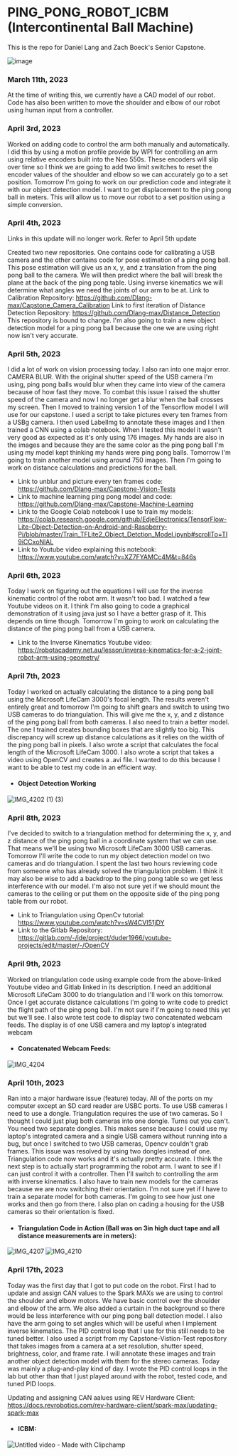 # PING_PONG_ROBOT_ICBM (Intercontinental Ball Machine)

This is the repo for Daniel Lang and Zach Boeck's Senior Capstone. 




![image](https://user-images.githubusercontent.com/59770928/224519787-24003ce6-15b4-4854-8212-5fde6178273f.png)


### March 11th, 2023

At the time of writing this, we currently have a CAD model of our robot. 
Code has also been written to move the shoulder and elbow of our robot using human input from a controller.

### April 3rd, 2023

Worked on adding code to control the arm both manually and automatically. I did this by using a motion profile 
provide by WPI for controlling an arm using relative encoders built into the Neo 550s. These encoders will slip
over time so I think we are going to add two limit switches to reset the encoder values of the shoulder and elbow
so we can accurately go to a set position. Tomorrow I'm going to work on our prediction code and integrate it with
our object detection model. I want to get displacement to the ping pong ball in meters. This will allow us to move our 
robot to a set position using a simple conversion. 

### April 4th, 2023

Links in this update will no longer work. Refer to April 5th update

Created two new repositories. One contains code for calibrating a USB camera and the other contains code for pose
estimation of a ping pong ball. This pose estimation will give us an x, y, and z translation from the ping pong ball to
the camera. We will then predict where the ball will break the plane at the back of the ping pong table. Using 
inverse kinematics we will determine what angles we need the joints of our arm to be at. Link to Calibration Repository:
https://github.com/Dlang-max/Capstone_Camera_Calibration Link to first iteration of Distance Detection Repository: 
https://github.com/Dlang-max/Distance_Detection This repository is bound to change. I'm also going to train a new object
detection model for a ping pong ball because the one we are using right now isn't very accurate. 
 
### April 5th, 2023
 
I did a lot of work on vision processing today. I also ran into one major error. CAMERA BLUR. With the original shutter speed of 
the USB camera I'm using, ping pong balls would blur when they came into view of the camera because of how fast they move. To combat
this issue I raised the shutter speed of the camera and now I no longer get a blur when the ball crosses my screen. Then I moved to training
version 1 of the Tensorflow model I will use for our capstone. I used a script to take pictures every ten frames from a USBg camera. I then used 
LabelImg to annotate these images and I then trained a CNN using a colab notebook. When I tested this model it wasn't very good as expected as it's
only using 176 images. My hands are also in the images and because they are the same color as the ping pong ball I'm using my model kept thinking my
hands were ping pong balls. Tomorrow I'm going to train another model using around 750 images. Then I'm going to work on distance calculations and
predictions for the ball. 

+ Link to unblur and picture every ten frames code: https://github.com/Dlang-max/Capstone-Vision-Tests
+ Link to machine learning ping pong model and code: https://github.com/Dlang-max/Capstone-Machine-Learning
+ Link to the Google Colab notebook I use to train my models: https://colab.research.google.com/github/EdjeElectronics/TensorFlow-Lite-Object-Detection-on-Android-and-Raspberry-Pi/blob/master/Train_TFLite2_Object_Detction_Model.ipynb#scrollTo=TI9iCCxoNlAL
+ Link to Youtube video explaining this notebook: https://www.youtube.com/watch?v=XZ7FYAMCc4M&t=846s

### April 6th, 2023

Today I work on figuring out the equations I will use for the inverse kinematic control of the robot arm. It wasn't too bad. I watched a few Youtube videos on it. I think I'm also going to code a graphical demonstration of it using java just so I have a better grasp of it. This depends on time though. Tomorrow I'm going to work on calculating the distance of the ping pong ball from a USB camera.

+ Link to the Inverse Kinematics Youtube video: https://robotacademy.net.au/lesson/inverse-kinematics-for-a-2-joint-robot-arm-using-geometry/

### April 7th, 2023

Today I worked on actually calculating the distance to a ping pong ball using the Microsoft LifeCam 3000's focal length. The results weren't entirely great and tomorrow I'm going to shift gears and switch to using two USB cameras to do triangulation. This will give me the x, y, and z distance of the ping pong ball from both cameras. I also need to train a better model. The one I trained creates bounding boxes that are slightly too big. This discrepancy will screw up distance calculations as it relies on the width of the ping pong ball in pixels. I also wrote a script that calculates the focal length of the Microsoft LifeCam 3000. I also wrote a script that takes a video using OpenCV and creates a .avi file. I wanted to do this because I want to be able to test my code in an efficient way. 


+ #### Object Detection Working

![IMG_4202 (1) (3)](https://user-images.githubusercontent.com/59770928/230704232-0b4a5ee5-178c-4173-88bc-56eeaecfde88.gif)

### April 8th, 2023

I've decided to switch to a triangulation method for determining the x, y, and z distance of the ping pong ball in a coordinate system that we can use. That means we'll be using two Microsoft LifeCam 3000 USB cameras. Tomorrow I'll write the code to run my object detection model on two cameras and do triangulation. I spent the last two hours reviewing code from someone who has already solved the triangulation problem. I think it may also be wise to add a backdrop to the ping pong table so we get less interference with our model. I'm also not sure yet if we should mount the cameras to the ceiling or put them on the opposite side of the ping pong table from our robot. 

+ Link to Triangulation using OpenCv tutorial: https://www.youtube.com/watch?v=sW4CVI51jDY
+ Link to the Gitlab Repository: https://gitlab.com/-/ide/project/duder1966/youtube-projects/edit/master/-/OpenCV

### April 9th, 2023

Worked on triangulation code using example code from the above-linked Youtube video and Gitlab linked in its description. I need an additional Microsoft LifeCam 3000 to do triangulation and I'll work on this tomorrow. Once I get accurate distance calculations I'm going to write code to predict the flight path of the ping pong ball. I'm not sure if I'm going to need this yet but we'll see. I also wrote test code to display two concatenated webcam feeds. The display is of one USB camera and my laptop's integrated webcam 

+ #### Concatenated Webcam Feeds:

![IMG_4204](https://user-images.githubusercontent.com/59770928/230815967-da7e6c4e-5065-483a-a309-c3b9f61fd14c.jpg)

### April 10th, 2023

Ran into a major hardware issue (feature) today. All of the ports on my computer except an SD card reader are USBC ports. To use USB cameras I need to use a dongle. Triangulation requires the use of two cameras. So I thought I could just plug both cameras into one dongle. Turns out you can't. You need two separate dongles. This makes sense because I could use my laptop's integrated camera and a single USB camera without running into a bug, but once I switched to two USB cameras, Opencv couldn't grab frames. This issue was resolved by using two dongles instead of one. Triangulation code now works and it's actually pretty accurate. I think the next step is to actually start programming the robot arm. I want to see if I can just control it with a controller. Then I'll switch to controlling the arm with inverse kinematics. I also have to train new models for the cameras because we are now switching their orientation. I'm not sure yet if I have to train a separate model for both cameras. I'm going to see how just one works and then go from there. I also plan on cading a housing for the USB cameras so their orientation is fixed. 

+ #### Triangulation Code in Action (Ball was on 3in high duct tape and all distance measurements are in meters):

![IMG_4207](https://user-images.githubusercontent.com/59770928/231032449-62124c4f-5a28-4707-ab6e-2cbfe6c480f7.jpg)
![IMG_4210](https://user-images.githubusercontent.com/59770928/231032571-d2cbf4b8-509e-459a-baf3-73bb101e4c2d.jpg)

### April 17th, 2023

Today was the first day that I got to put code on the robot. First I had to update and assign CAN values to the Spark MAXs we are using to control the shoulder and elbow motors. We have basic control over the shoulder and elbow of the arm. We also added a curtain in the background so there would be less interference with our ping pong ball detection model. I also have the arm going to set angles which will be useful when I implement inverse kinematics. The PID control loop that I use for this still needs to be tuned better. I also used a script from my Capstone-Vistion-Test repository that takes images from a camera at a set resolution, shutter speed, brightness, color, and frame rate. I will annotate these images and train another object detection model with them for the stereo cameras. Today was mainly a plug-and-play kind of day. I wrote the PID control loops in the lab but other than that I just played around with the robot, tested code, and tuned PID loops. 

Updating and assigning CAN aalues using REV Hardware Client: https://docs.revrobotics.com/rev-hardware-client/spark-max/updating-spark-max

+ #### ICBM:

![Untitled video - Made with Clipchamp](https://user-images.githubusercontent.com/59770928/233121882-23f90270-079d-4c61-bea4-7933d4046433.gif)

